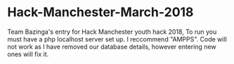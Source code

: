 # Hack-Manchester-March-2018
Team Bazinga's entry for Hack Manchester youth hack 2018, 
To run you must have a php localhost server set up. I reccommend "AMPPS".
Code will not work as I have removed our database details, however entering new ones will fix it.
